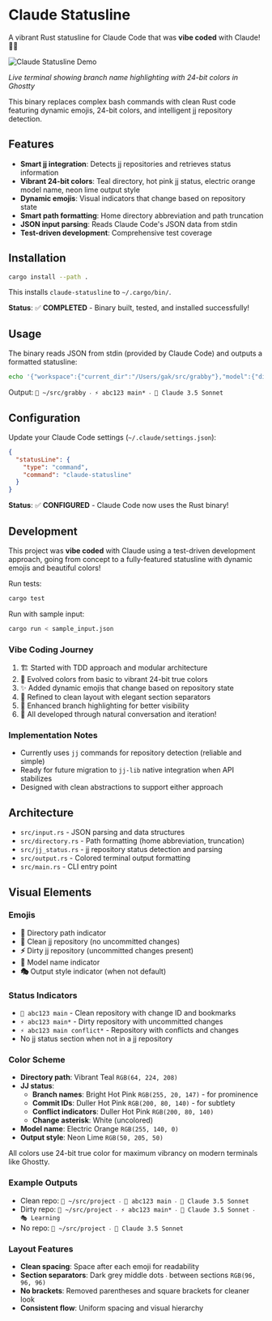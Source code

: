 # Claude Statusline

A vibrant Rust statusline for Claude Code that was **vibe coded** with Claude! 🎨✨

![Claude Statusline Demo](https://github.com/user-attachments/assets/your-image-id-here)

*Live terminal showing branch name highlighting with 24-bit colors in Ghostty*

This binary replaces complex bash commands with clean Rust code featuring dynamic emojis, 24-bit colors, and intelligent jj repository detection.

## Features

- **Smart jj integration**: Detects jj repositories and retrieves status information
- **Vibrant 24-bit colors**: Teal directory, hot pink jj status, electric orange model name, neon lime output style
- **Dynamic emojis**: Visual indicators that change based on repository state
- **Smart path formatting**: Home directory abbreviation and path truncation
- **JSON input parsing**: Reads Claude Code's JSON data from stdin
- **Test-driven development**: Comprehensive test coverage

## Installation

```bash
cargo install --path .
```

This installs `claude-statusline` to `~/.cargo/bin/`.

**Status**: ✅ **COMPLETED** - Binary built, tested, and installed successfully!

## Usage

The binary reads JSON from stdin (provided by Claude Code) and outputs a formatted statusline:

```bash
echo '{"workspace":{"current_dir":"/Users/gak/src/grabby"},"model":{"display_name":"Claude 3.5 Sonnet"},"output_style":{"name":"default"}}' | claude-statusline
```

Output: `📂 ~/src/grabby ‧ ⚡ abc123 main* ‧ 🧠 Claude 3.5 Sonnet`

## Configuration

Update your Claude Code settings (`~/.claude/settings.json`):

```json
{
  "statusLine": {
    "type": "command",
    "command": "claude-statusline"
  }
}
```

**Status**: ✅ **CONFIGURED** - Claude Code now uses the Rust binary!

## Development

This project was **vibe coded** with Claude using a test-driven development approach, going from concept to a fully-featured statusline with dynamic emojis and beautiful colors!

Run tests:
```bash
cargo test
```

Run with sample input:
```bash
cargo run < sample_input.json
```

### Vibe Coding Journey
1. 🏗️ Started with TDD approach and modular architecture
2. 🎨 Evolved colors from basic to vibrant 24-bit true colors  
3. ✨ Added dynamic emojis that change based on repository state
4. 🧹 Refined to clean layout with elegant section separators
5. 🌟 Enhanced branch highlighting for better visibility
6. 🚀 All developed through natural conversation and iteration!

### Implementation Notes
- Currently uses `jj` commands for repository detection (reliable and simple)
- Ready for future migration to `jj-lib` native integration when API stabilizes
- Designed with clean abstractions to support either approach

## Architecture

- `src/input.rs` - JSON parsing and data structures
- `src/directory.rs` - Path formatting (home abbreviation, truncation)
- `src/jj_status.rs` - jj repository status detection and parsing
- `src/output.rs` - Colored terminal output formatting
- `src/main.rs` - CLI entry point

## Visual Elements

### Emojis
- **📂** Directory path indicator
- **🔀** Clean jj repository (no uncommitted changes)  
- **⚡** Dirty jj repository (uncommitted changes present)
- **🧠** Model name indicator
- **🎭** Output style indicator (when not default)

### Status Indicators
- `🔀 abc123 main` - Clean repository with change ID and bookmarks
- `⚡ abc123 main*` - Dirty repository with uncommitted changes
- `⚡ abc123 main conflict*` - Repository with conflicts and changes
- No jj status section when not in a jj repository

### Color Scheme
- **Directory path**: Vibrant Teal `RGB(64, 224, 208)`
- **JJ status**: 
  - **Branch names**: Bright Hot Pink `RGB(255, 20, 147)` - for prominence
  - **Commit IDs**: Duller Hot Pink `RGB(200, 80, 140)` - for subtlety
  - **Conflict indicators**: Duller Hot Pink `RGB(200, 80, 140)` 
  - **Change asterisk**: White (uncolored)
- **Model name**: Electric Orange `RGB(255, 140, 0)`
- **Output style**: Neon Lime `RGB(50, 205, 50)`

All colors use 24-bit true color for maximum vibrancy on modern terminals like Ghostty.

### Example Outputs
- Clean repo: `📂 ~/src/project ‧ 🔀 abc123 main ‧ 🧠 Claude 3.5 Sonnet`
- Dirty repo: `📂 ~/src/project ‧ ⚡ abc123 main* ‧ 🧠 Claude 3.5 Sonnet ‧ 🎭 Learning`
- No repo: `📂 ~/src/project ‧ 🧠 Claude 3.5 Sonnet`

### Layout Features
- **Clean spacing**: Space after each emoji for readability
- **Section separators**: Dark grey middle dots `‧` between sections `RGB(96, 96, 96)`
- **No brackets**: Removed parentheses and square brackets for cleaner look
- **Consistent flow**: Uniform spacing and visual hierarchy